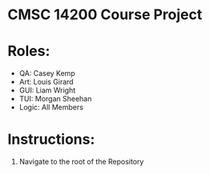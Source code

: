 # CMSC 14200 Course Project 

# Roles:
- QA: Casey Kemp
- Art: Louis Girard
- GUI: Liam Wright
- TUI: Morgan Sheehan
- Logic: All Members

# Instructions:
1. Navigate to the root of the Repository
